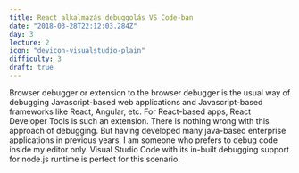 ```yaml
---
title: React alkalmazás debuggolás VS Code-ban
date: "2018-03-28T22:12:03.284Z"
day: 3
lecture: 2
icon: "devicon-visualstudio-plain"
difficulty: 3
draft: true
---
```


Browser debugger or extension to the browser debugger is the usual way of debugging Javascript-based web applications and Javascript-based frameworks like React, Angular, etc. For React-based apps, React Developer Tools is such an extension. There is nothing wrong with this approach of debugging. But having developed many java-based enterprise applications in previous years, I am someone who prefers to debug code inside my editor only. Visual Studio Code with its in-built debugging support for node.js runtime is perfect for this scenario. 
